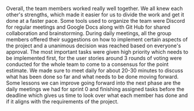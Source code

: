Overall, the team members worked really well together. We all knew each other's strengths, which made it easier for us to divide the work and get it done at a faster pace.
Some tools used to organize the team were Discord for regular meetings and Google Docs along with Git Hub for shared collaboration and brainstorming. 
During daily meetings, all the group members offered their suggestions on how to implement certain aspects of the project and a unanimous decision was reached based on everyone's approval.
The most important tasks were given high priority which needs to be implemented first, for the user stories around 3 rounds of voting were conducted for the whole team to come to a consensus for the point estimate.
We made sure to meet daily for about 20-30 minutes to discuss what has been done so far and what needs to be done moving forward.
Some lessons we can improve going forward into the next phase are the daily meetings we had for sprint 0 and finishing assigned tasks before the deadline which gives us time to look over what each member has done and if it aligns with the requirements of the project.
